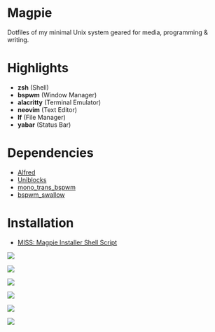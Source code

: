 # Magpie
Dotfiles of my minimal Unix system geared for media, programming & writing.

# Highlights
   * **zsh** (Shell)
   * **bspwm** (Window Manager)
   * **alacritty** (Terminal Emulator)
   * **neovim** (Text Editor)
   * **lf** (File Manager)
   * **yabar** (Status Bar)

# Dependencies
   * [Alfred](https://github.com/salman-abedin/alfred)
   * [Uniblocks](https://github.com/salman-abedin/uniblocks)
   * [mono_trans_bspwm](https://github.com/salman-abedin/mono_trans_bspwm)
   * [bspwm_swallow](https://github.com/salman-abedin/bspwm_swallow)

# Installation
   * [MISS: Magpie Installer Shell Script](https://github.com/salman-abedin/miss)

![](https://cloud.disroot.org/s/YHjELDteXdqYdqn/preview)

![](https://cloud.disroot.org/s/DNQmrBn5B2b56zP/preview)

![](https://cloud.disroot.org/s/QDigqQjTKe42dGa/preview)

![](https://cloud.disroot.org/s/t258xjFrkm5fF9Q/preview)

![](https://cloud.disroot.org/s/Gq69DEEcr9xJxNb/preview)

![](https://cloud.disroot.org/s/tBFxaXaL8CWqSQE/preview)
